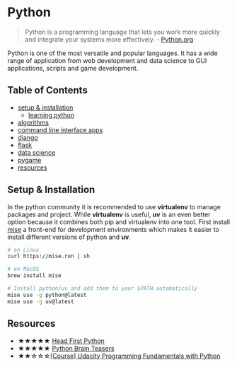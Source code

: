 # Python

> Python is a programming language that lets you work more quickly and
> integrate your systems more effectively. - [Python.org](https://www.python.org)

Python is one of the most versatile and popular languages. It has a wide range
of application from web development and data science to GUI applications,
scripts and game development.

## Table of Contents

- [setup & installation](#setup--installation)
  - [learning python](/learning_python)
- [algorithms](/algorithms/)
- [command line interface apps](/cli_apps/)
- [django](/django)
- [flask](/flask)
- [data science](/jupyter)
- [pygame](/games)
- [resources](#resources)

## Setup & Installation

In the python community it is recommended to use **virtualenv** to manage
packages and project. While **virtualenv** is useful, **uv** is an even better
option because it combines both pip and virtualenv into one tool. First install
[mise](https://mise.jdx.dev/getting-started.html) a front-end for development
environments which makes it easier to install different versions of python and
**uv**.

``` sh
# on Linux
curl https://mise.run | sh

# on MacOS
brew install mise

# Install python/uv and add them to your $PATH automatically
mise use -g python@latest
mise use -g uv@latest
```

## Resources

- ★★★★★ [Head First Python](https://www.oreilly.com/library/view/head-first-python/9781491919521/)
- ★★★★★ [Python Brain Teasers](https://pragprog.com/titles/d-pybrain/python-brain-teasers/)
- ★★☆☆☆[[Course] Udacity Programming Fundamentals with Python](https://www.udacity.com/course/programming-foundations-with-python--ud036)
